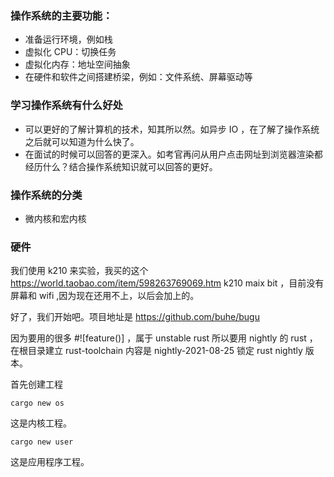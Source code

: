 ### 操作系统的主要功能：

- 准备运行环境，例如栈
- 虚拟化 CPU：切换任务
- 虚拟化内存：地址空间抽象
- 在硬件和软件之间搭建桥梁，例如：文件系统、屏幕驱动等

### 学习操作系统有什么好处

- 可以更好的了解计算机的技术，知其所以然。如异步 IO ，在了解了操作系统之后就可以知道为什么快了。
- 在面试的时候可以回答的更深入。如考官再问从用户点击网址到浏览器渲染都经历什么？结合操作系统知识就可以回答的更好。

### 操作系统的分类

- 微内核和宏内核

### 硬件

我们使用 k210 来实验，我买的这个 https://world.taobao.com/item/598263769069.htm k210 maix bit ，目前没有屏幕和 wifi ,因为现在还用不上，以后会加上的。

好了，我们开始吧。项目地址是 https://github.com/buhe/bugu

因为要用的很多 \#![feature()] ，属于 unstable rust 所以要用 nightly 的 rust ，在根目录建立 rust-toolchain 内容是 nightly-2021-08-25 锁定 rust nightly 版本。

首先创建工程

```
cargo new os
```

这是内核工程。

```
cargo new user
```

这是应用程序工程。